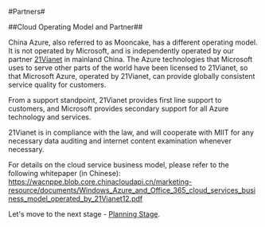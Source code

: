 #Partners#

##Cloud Operating Model and Partner##

China Azure, also referred to as Mooncake, has a different operating model. It is not operated by Microsoft, and is independently operated by our partner [21Vianet](http://www.ch.21vianet.com/) in mainland China. The Azure technologies that Microsoft uses to serve other parts of the world have been licensed to 21Vianet, so that Microsoft Azure, operated by 21Vianet, can provide globally consistent service quality for customers.

From a support standpoint, 21Vianet provides first line support to customers, and Microsoft provides secondary support for all Azure technology and services.


21Vianet is in compliance with the law, and will cooperate with MIIT for any necessary data auditing and internet content examination whenever necessary.

For details on the cloud service business model, please refer to the following whitepaper (in Chinese):
https://wacnppe.blob.core.chinacloudapi.cn/marketing-resource/documents/Windows_Azure_and_Office_365_cloud_services_business_model_operated_by_21Vianet12.pdf


Let's move to the next stage - [Planning Stage](https://github.com/Azure/AzureGlobalConnectionCenter/blob/master/PlayBook/Planning/Explore/Explore.md).
